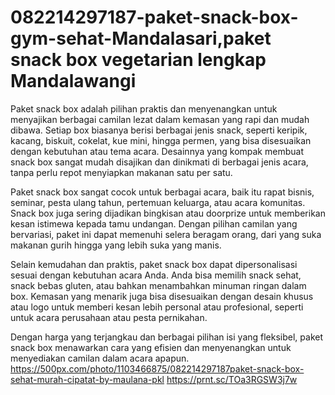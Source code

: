 # 082214297187-paket-snack-box-gym-sehat-Mandalasari,paket snack box vegetarian lengkap Mandalawangi
Paket snack box adalah pilihan praktis dan menyenangkan untuk menyajikan berbagai camilan lezat dalam kemasan yang rapi dan mudah dibawa. Setiap box biasanya berisi berbagai jenis snack, seperti keripik, kacang, biskuit, cokelat, kue mini, hingga permen, yang bisa disesuaikan dengan kebutuhan atau tema acara. Desainnya yang kompak membuat snack box sangat mudah disajikan dan dinikmati di berbagai jenis acara, tanpa perlu repot menyiapkan makanan satu per satu.

Paket snack box sangat cocok untuk berbagai acara, baik itu rapat bisnis, seminar, pesta ulang tahun, pertemuan keluarga, atau acara komunitas. Snack box juga sering dijadikan bingkisan atau doorprize untuk memberikan kesan istimewa kepada tamu undangan. Dengan pilihan camilan yang bervariasi, paket ini dapat memenuhi selera beragam orang, dari yang suka makanan gurih hingga yang lebih suka yang manis.

Selain kemudahan dan praktis, paket snack box dapat dipersonalisasi sesuai dengan kebutuhan acara Anda. Anda bisa memilih snack sehat, snack bebas gluten, atau bahkan menambahkan minuman ringan dalam box. Kemasan yang menarik juga bisa disesuaikan dengan desain khusus atau logo untuk memberi kesan lebih personal atau profesional, seperti untuk acara perusahaan atau pesta pernikahan.

Dengan harga yang terjangkau dan berbagai pilihan isi yang fleksibel, paket snack box menawarkan cara yang efisien dan menyenangkan untuk menyediakan camilan dalam acara apapun.
https://500px.com/photo/1103466875/082214297187paket-snack-box-sehat-murah-cipatat-by-maulana-pkl
https://prnt.sc/TOa3RGSW3j7w
